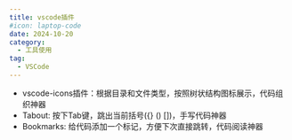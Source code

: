 ```yaml
---
title: vscode插件
#icon: laptop-code
date: 2024-10-20
category:
  - 工具使用
tag:
  - VSCode
---
```


- vscode-icons插件：根据目录和文件类型，按照树状结构图标展示，代码组织神器
- Tabout: 按下Tab键，跳出当前括号({} () [])，手写代码神器
- Bookmarks: 给代码添加一个标记，方便下次直接跳转，代码阅读神器
